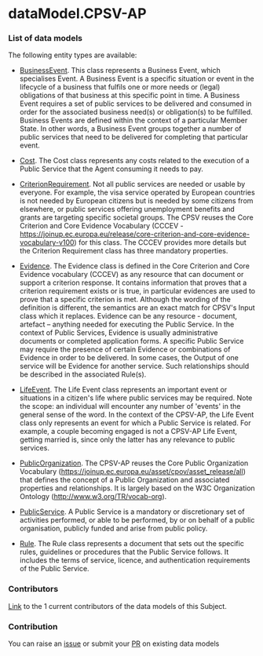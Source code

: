 # dataModel.CPSV-AP

### List of data models

The following entity types are available:
- [BusinessEvent](https://github.com/smart-data-models/dataModel.CPSV-AP/blob/master/BusinessEvent/README.md). This class represents a Business Event, which specialises Event. A Business Event is a specific situation or event in the lifecycle of a business that fulfils one or more needs or (legal) obligations of that business at this specific point in time. A Business Event requires a set of public services to be delivered and consumed in order for the associated business need(s) or obligation(s) to be fulfilled. Business Events are defined within the context of a particular Member State. In other words, a Business Event groups together a number of public services that need to be delivered for completing that particular event.

- [Cost](https://github.com/smart-data-models/dataModel.CPSV-AP/blob/master/Cost/README.md). The Cost class represents any costs related to the execution of a Public Service that the Agent consuming it needs to pay.

- [CriterionRequirement](https://github.com/smart-data-models/dataModel.CPSV-AP/blob/master/CriterionRequirement/README.md). Not all public services are needed or usable by everyone. For example, the visa service operated by European countries is not needed by European citizens but is needed by some citizens from elsewhere, or public services offering unemployment benefits and grants are targeting specific societal groups. The CPSV reuses the Core Criterion and Core Evidence Vocabulary (CCCEV - https://joinup.ec.europa.eu/release/core-criterion-and-core-evidence-vocabulary-v100) for this class. The CCCEV provides more details but the Criterion Requirement class has three mandatory properties.

- [Evidence](https://github.com/smart-data-models/dataModel.CPSV-AP/blob/master/Evidence/README.md). The Evidence class is defined in the Core Criterion and Core Evidence vocabulary (CCCEV) as any resource that can document or support a criterion response. It contains information that proves that a criterion requirement exists or is true, in particular evidences are used to prove that a specific criterion is met. Although the wording of the definition is different, the semantics are an exact match for CPSV's Input class which it replaces. Evidence can be any resource - document, artefact – anything needed for executing the Public Service. In the context of Public Services, Evidence is usually administrative documents or completed application forms. A specific Public Service may require the presence of certain Evidence or combinations of Evidence in order to be delivered. In some cases, the Output of one service will be Evidence for another service. Such relationships should be described in the associated Rule(s).

- [LifeEvent](https://github.com/smart-data-models/dataModel.CPSV-AP/blob/master/LifeEvent/README.md). The Life Event class represents an important event or situations in a citizen's life where public services may be required. Note the scope: an individual will encounter any number of 'events' in the general sense of the word. In the context of the CPSV-AP, the Life Event class only represents an event for which a Public Service is related. For example, a couple becoming engaged is not a CPSV-AP Life Event, getting married is, since only the latter has any relevance to public services.

- [PublicOrganization](https://github.com/smart-data-models/dataModel.CPSV-AP/blob/master/PublicOrganization/README.md). The CPSV-AP reuses the Core Public Organization Vocabulary (https://joinup.ec.europa.eu/asset/cpov/asset_release/all) that defines the concept of a Public Organization and associated properties and relationships. It is largely based on the W3C Organization Ontology (http://www.w3.org/TR/vocab-org).

- [PublicService](https://github.com/smart-data-models/dataModel.CPSV-AP/blob/master/PublicService/README.md). A Public Service is a mandatory or discretionary set of activities performed, or able to be performed, by or on behalf of a public organisation, publicly funded and arise from public policy.

- [Rule](https://github.com/smart-data-models/dataModel.CPSV-AP/blob/master/Rule/README.md). The Rule class represents a document that sets out the specific rules, guidelines or procedures that the Public Service follows. It includes the terms of service, licence, and authentication requirements of the Public Service.



### Contributors
[Link](https://github.com/smart-data-models/dataModel.CPSV-AP/blob/master/CONTRIBUTORS.yaml) to the 1 current contributors of the data models of this Subject.


### Contribution
You can raise an [issue](https://github.com/smart-data-models/dataModel.CPSV-AP/issues) or submit your [PR](https://github.com/smart-data-models/dataModel.CPSV-AP/pulls) on existing data models
